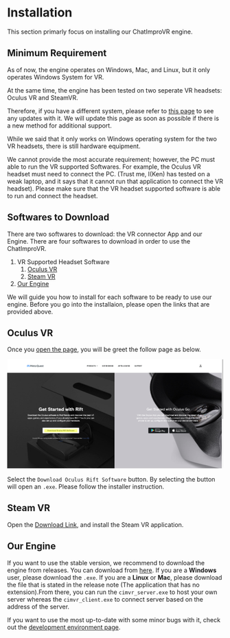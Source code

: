 # Installation
This section primarly focus on installing our ChatImproVR engine.

## Minimum Requirement
As of now, the engine operates on Windows, Mac, and Linux, but it only operates Windows System for VR.  

At the same time, the engine has been tested on two seperate VR headsets: Oculus VR and SteamVR. 

Therefore, if you have a different system, please refer to [this page](https://github.com/ChatImproVR/chatimprovr/issues/82) to see any updates with it. We will update this page as soon as possible if there is a new method for additional support. 

While we said that it only works on Windows operating system for the two VR headsets, there is still hardware equipment.

We cannot provide the most accurate requirement; however, the PC must able to run the VR supported Softwares. For example, the Oculus VR headset must need to connect the PC. (Trust me, I(Ken) has tested on a weak laptop, and it says that it cannot run that application to connect the VR headset). Please make sure that the VR headset supported software is able to run and connect the headset. 

## Softwares to Download
There are two softwares to download: the VR connector App and our Engine.
There are four softwares to download in order to use the ChatImproVR.

1. VR Supported Headset Software
   1. [Oculus VR](#oculus-vr)
   2. [Steam VR](#steam-vr)
2. [Our Engine](#our-engine)

We will guide you how to install for each software to be ready to use our engine. Before you go into the installaion, please open the links that are provided above.

## Oculus VR
Once you [open the page](https://www.oculus.com/Setup/), you will be greet the follow page as below.

![Oculus Download Page](./images/oculus_download_page.png)

Select the `Download Oculus Rift Software` button. By selecting the button will open an `.exe`. Please follow the installer instruction.

## Steam VR
Open the [Download Link](https://store.steampowered.com/app/250820/SteamVR/), and install the Steam VR application.

## Our Engine
If you want to use the stable version, we recommend to download the engine from releases. You can download from [here](https://github.com/ChatImproVR/chatimprovr/releases). If you are a **Windows** user, please download the `.exe`. If you are a **Linux** or **Mac**, please download the file that is stated in the release note (The application that has no extension).From there, you can run the `cimvr_server.exe` to host your own server whereas the `cimvr_client.exe` to connect server based on the address of the server.

If you want to use the most up-to-date with some minor bugs with it, check out the [development environment page](./development_environment.md).